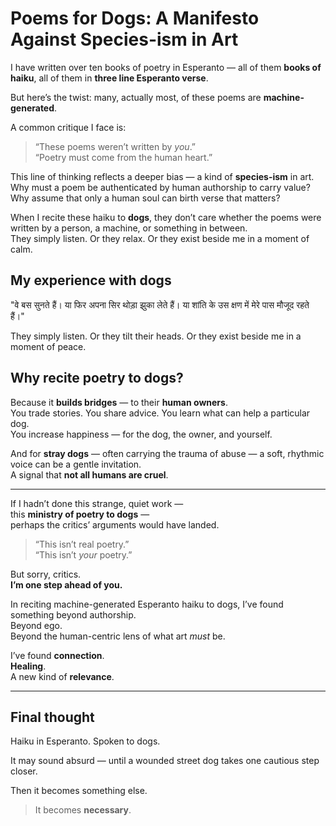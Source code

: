 # Poems for Dogs: A Manifesto Against Species-ism in Art

I have written over ten books of poetry in Esperanto — all of them **books of haiku**, all of them in **three line Esperanto verse**.

But here’s the twist: many, actually most, of these poems are **machine-generated**.

A common critique I face is:  
> “These poems weren’t written by *you*.”  
> “Poetry must come from the human heart.”

This line of thinking reflects a deeper bias — a kind of **species-ism** in art.  
Why must a poem be authenticated by human authorship to carry value?  
Why assume that only a human soul can birth verse that matters?

When I recite these haiku to **dogs**, they don’t care whether the poems were written by a person, a machine, or something in between.  
They simply listen. Or they relax. Or they exist beside me in a moment of calm.

## My experience with dogs


"वे बस सुनते हैं। या फिर अपना सिर थोड़ा झुका लेते हैं। या शांति के उस क्षण में मेरे पास मौजूद रहते हैं।"

They simply listen. Or they tilt their heads. Or they exist beside me in a moment of peace.

## Why recite poetry to dogs?

Because it **builds bridges** — to their **human owners**.  
You trade stories. You share advice. You learn what can help a particular dog.  
You increase happiness — for the dog, the owner, and yourself.

And for **stray dogs** — often carrying the trauma of abuse — a soft, rhythmic voice can be a gentle invitation.  
A signal that **not all humans are cruel**.  

---

If I hadn’t done this strange, quiet work —  
this **ministry of poetry to dogs** —  
perhaps the critics’ arguments would have landed.

> “This isn’t real poetry.”  
> “This isn’t *your* poetry.”

But sorry, critics.  
**I’m one step ahead of you.**

In reciting machine-generated Esperanto haiku to dogs, I’ve found something beyond authorship.  
Beyond ego.  
Beyond the human-centric lens of what art *must* be.

I’ve found **connection**.  
**Healing**.  
A new kind of **relevance**.

---

## Final thought

Haiku in Esperanto. Spoken to dogs.

It may sound absurd — until a wounded street dog takes one cautious step closer.

Then it becomes something else.

> It becomes **necessary**.
